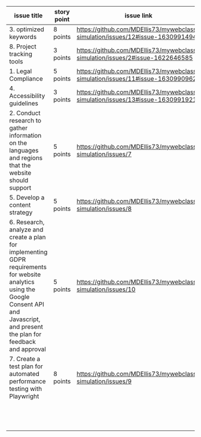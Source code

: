 | issue title                                                                                                                                                                                 | story point | issue link                                                                    | status | assigned to | assigned on | completed on | category | status notes |
|---------------------------------------------------------------------------------------------------------------------------------------------------------------------------------------------|-------------|-------------------------------------------------------------------------------|--------|-------------|-------------|--------------|----------|--------------|
| 3. optimized keywords                                                                                                                                                                       | 8 points    | https://github.com/MDEllis73/mywebclass-simulation/issues/12#issue-1630991494 | done   | Michael     | 3/19/23     | 3/22/23      | document |              |
| 8. Project tracking tools                                                                                                                                                                   | 3 points    | https://github.com/MDEllis73/mywebclass-simulation/issues/2#issue-1622646585  | done   | Michael     | 3/11/23     | 3/17/23      | document |              |
| 1. Legal Compliance                                                                                                                                                                         | 5 points    | https://github.com/MDEllis73/mywebclass-simulation/issues/11#issue-1630990962 | done   | Michael     | 3/19/23     | 3/23/23      | document |              |
| 4. Accessibility guidelines                                                                                                                                                                 | 3 points    | https://github.com/MDEllis73/mywebclass-simulation/issues/13#issue-1630991921 | done   | Michael     | 3/19/23     | 3/23/23      | document |              |
| 2. Conduct research to gather information on the languages and regions that the website should support                                                                                      | 5 points    | https://github.com/MDEllis73/mywebclass-simulation/issues/7                   | todo   | Pil         | 3/19/23     | 3/23/23            | document |              |
| 5. Develop a content strategy                                                                                                                                                               | 5 points    | https://github.com/MDEllis73/mywebclass-simulation/issues/8                   | todo   | Pil         | 3/19/23     | 3/23/23            | document |              |
| 6. Research, analyze and create a plan for implementing GDPR requirements for website analytics using the Google Consent API and Javascript, and present the plan for feedback and approval | 5 points    | https://github.com/MDEllis73/mywebclass-simulation/issues/10                  | todo   | Pil         | 3/19/23     | 3/23/23            | document |              |
| 7. Create a test plan for automated performance testing with Playwright                                                                                                                     | 8 points    | https://github.com/MDEllis73/mywebclass-simulation/issues/9                   | todo   | Pil         | 3/19/23     | 3/23/23            | document |              |
|                                                                                                                                                                                             |             |                                                                               |        |             |             |              |          |              |
|                                                                                                                                                                                             |             |                                                                               |        |             |             |              |          |              |
|                                                                                                                                                                                             |             |                                                                               |        |             |             |              |          |              |
|                                                                                                                                                                                             |             |                                                                               |        |             |             |              |          |              |
|                                                                                                                                                                                             |             |                                                                               |        |             |             |              |          |              |
|                                                                                                                                                                                             |             |                                                                               |        |             |             |              |          |              |
|                                                                                                                                                                                             |             |                                                                               |        |             |             |              |          |              |
|                                                                                                                                                                                             |             |                                                                               |        |             |             |              |          |              |
|                                                                                                                                                                                             |             |                                                                               |        |             |             |              |          |              |
|                                                                                                                                                                                             |             |                                                                               |        |             |             |              |          |              |
|                                                                                                                                                                                             |             |                                                                               |        |             |             |              |          |              |
|                                                                                                                                                                                             |             |                                                                               |        |             |             |              |          |              |
|                                                                                                                                                                                             |             |                                                                               |        |             |             |              |          |              |

